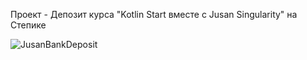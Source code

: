 Проект - Депозит курса "Kotlin Start вместе с Jusan Singularity" на Степике

![JusanBankDeposit](https://github.com/Igor-san/Jusan-Bank/assets/30476065/927bc0f1-ef4c-416f-a9b4-c16c3523227f)

